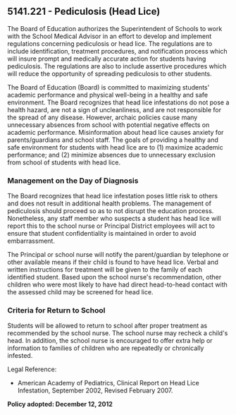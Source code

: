 ## 5141.221 - Pediculosis (Head Lice)

The Board of Education authorizes the Superintendent of Schools to work with the School Medical Advisor in an effort to develop and implement regulations concerning pediculosis or head lice. The regulations are to include identification, treatment procedures, and notification process which will insure prompt and medically accurate action for students having pediculosis. The regulations are also to include assertive procedures which will reduce the opportunity of spreading pediculosis to other students.

The Board of Education (Board) is committed to maximizing students' academic performance and physical well-being in a healthy and safe environment. The Board recognizes that head lice infestations do not pose a health hazard, are not a sign of uncleanliness, and are not responsible for the spread of any disease.  However, archaic policies cause many unnecessary absences from school with potential negative effects on academic performance.  Misinformation about head lice causes anxiety for parents/guardians and school staff. The goals of providing a healthy and safe environment for students with head lice are to (1) maximize academic performance; and (2) minimize absences due to unnecessary exclusion from school of students with head lice.

### Management on the Day of Diagnosis

The Board recognizes that head lice infestation poses little risk to others and does not result in additional health problems. The management of pediculosis should proceed so as to not disrupt the education process. Nonetheless, any staff member who suspects a student has head lice will report this to the school nurse or Principal District employees will act to ensure that student confidentiality is maintained in order to avoid embarrassment.

The Principal or school nurse will notify the parent/guardian by telephone or other available means if their child is found to have head lice.  Verbal and written instructions for treatment will be given to the family of each identified student. Based upon the school nurse's recommendation, other children who were most likely to have had direct head-to-head contact with the assessed child may be screened for head lice.

### Criteria for Return to School

Students will be allowed to return to school after proper treatment as recommended by the school nurse. The school nurse may recheck a child's head. In addition, the school nurse is encouraged to offer extra help or information to families of children who are repeatedly or chronically infested.

Legal Reference:  

* American Academy of Pediatrics, Clinical Report on Head Lice Infestation, September 2002, Revised February 2007.

**Policy adopted:  December 12, 2012**

